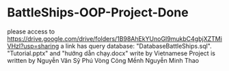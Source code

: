 # BattleShips-OOP-Project-Done
please access to https://drive.google.com/drive/folders/1B98AhEkYUnoGI9mukbC4gbjXZTMiVHzl?usp=sharing
a link has query database: "DatabaseBattleShips.sql".
"Tutorial.pptx" and "hướng dẫn chạy.docx" write by Vietnamese
Project is written by 
Nguyễn Văn Sỹ Phú
Vòng Cỏng Mềnh
Nguyễn Minh Thao
